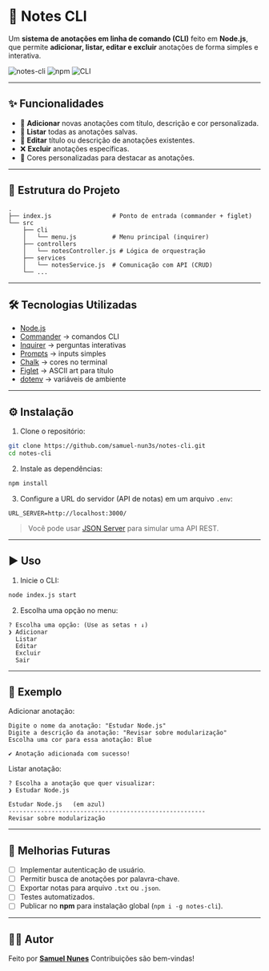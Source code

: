 # 📒 Notes CLI

Um **sistema de anotações em linha de comando (CLI)** feito em **Node.js**, que permite **adicionar, listar, editar e excluir** anotações de forma simples e interativa.

![notes-cli](https://img.shields.io/badge/Node.js-18%2B-green?logo=node.js)
![npm](https://img.shields.io/badge/npm-%3E%3D9-blue?logo=npm)
![CLI](https://img.shields.io/badge/type-CLI-orange)

---

## ✨ Funcionalidades

* 📌 **Adicionar** novas anotações com título, descrição e cor personalizada.
* 📜 **Listar** todas as anotações salvas.
* 📝 **Editar** título ou descrição de anotações existentes.
* ❌ **Excluir** anotações específicas.
* 🎨 Cores personalizadas para destacar as anotações.

---

## 📂 Estrutura do Projeto

```
.
├── index.js                 # Ponto de entrada (commander + figlet)
└── src
    ├── cli
    │   └── menu.js          # Menu principal (inquirer)
    ├── controllers
    │   └── notesController.js # Lógica de orquestração
    ├── services
    │   └── notesService.js  # Comunicação com API (CRUD)
    └── ...
```
---

## 🛠️ Tecnologias Utilizadas

* [Node.js](https://nodejs.org/)
* [Commander](https://www.npmjs.com/package/commander) → comandos CLI
* [Inquirer](https://www.npmjs.com/package/inquirer) → perguntas interativas
* [Prompts](https://www.npmjs.com/package/prompts) → inputs simples
* [Chalk](https://www.npmjs.com/package/chalk) → cores no terminal
* [Figlet](https://www.npmjs.com/package/figlet) → ASCII art para título
* [dotenv](https://www.npmjs.com/package/dotenv) → variáveis de ambiente

---

## ⚙️ Instalação

1. Clone o repositório:

```bash
git clone https://github.com/samuel-nun3s/notes-cli.git
cd notes-cli
```

2. Instale as dependências:

```bash
npm install
```

3. Configure a URL do servidor (API de notas) em um arquivo `.env`:

```env
URL_SERVER=http://localhost:3000/
```

> Você pode usar [JSON Server](https://github.com/typicode/json-server) para simular uma API REST.

---

## ▶️ Uso

1. Inicie o CLI:

```bash
node index.js start
```

2. Escolha uma opção no menu:

```
? Escolha uma opção: (Use as setas ↑ ↓)
❯ Adicionar
  Listar
  Editar
  Excluir
  Sair
```

---

## 📸 Exemplo

Adicionar anotação:

```
Digite o nome da anotação: "Estudar Node.js"
Digite a descrição da anotação: "Revisar sobre modularização"
Escolha uma cor para essa anotação: Blue

✔ Anotação adicionada com sucesso!
```

Listar anotação:

```
? Escolha a anotação que quer visualizar:
❯ Estudar Node.js

Estudar Node.js   (em azul)
-------------------------------------------------------
Revisar sobre modularização
```

---

## 📌 Melhorias Futuras

* [ ] Implementar autenticação de usuário.
* [ ] Permitir busca de anotações por palavra-chave.
* [ ] Exportar notas para arquivo `.txt` ou `.json`.
* [ ] Testes automatizados.
* [ ] Publicar no **npm** para instalação global (`npm i -g notes-cli`).

---

## 👨‍💻 Autor

Feito por **[Samuel Nunes](https://github.com/samuel-nun3s)**
Contribuições são bem-vindas!